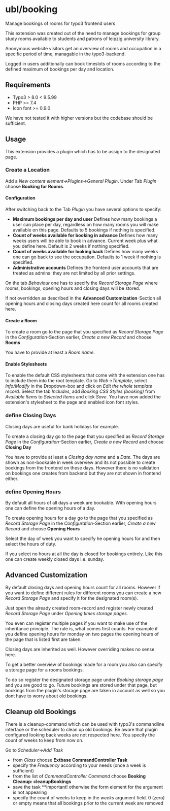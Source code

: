 # ubl/booking
Manage bookings of rooms for typo3 frontend users

This extension was created out of the need to manage bookings for
group study rooms available to students and patrons of leipzig university library.

Anonymous website visitors get an overview of rooms and occupation in a
specific period of time, managable in the typo3-backend.

Logged in users additionally can book timeslots of rooms according to the defined
maximum of bookings per day and location.

## Requirements
* Typo3 > 8.0 < 9.5.99
* PHP >= 7.4
* Icon font >= 0.9.0

We have not tested it with higher versions but the codebase should be sufficient.

## Usage
This extension provides a plugin which has to be assign to the designated page.

### Create a Location
Add a *New content element->Plugins->General Plugin*.
Under Tab *Plugin* choose **Booking for Rooms**.

#### Configuration
After switching back to the Tab *Plugin* you have several options to specify:

* **Maximum bookings per day and user**
 Defines how many bookings a user can place per day, regardless on how many rooms
 you will make available on this page. Defaults to 5 bookings if nothing is specified.
* **Count of weeks available for booking in advance**
 Defines how many weeks users will be able to book in advance.
 Current week plus what you define here. Default is 2 weeks if nothing specified.
* **Count of weeks available for looking back**
 Defines how many weeks one can go back to see the occupation.
 Defaults to 1 week if nothing is specified.
* **Administrative accounts**
 Defines the frontend user accounts that are treated as admins. they are not limited by
 all prior settings.

On the tab *Behaviour* one has to specify the *Record Storage Page* where rooms,
bookings, opening hours and closing days will be stored.

If not overridden as described in the **Advanced Customization**-Section
all opening hours and closing days created here count for all rooms created here.

#### Create a Room
To create a room go to the page that you specified as *Record Storage Page*
in the *Configuration*-Section earlier, *Create a new Record* and choose **Rooms**

You have to provide at least a *Room name*.

#### Enable Stylesheets
To enable the default CSS stylesheets that come with the extension one has to include them into the root template. Go to *Web->Template*, select *Info/Modify* in the Dropdown-box and click on *Edit the whole template record*. Select the tab *Includes*, add *Booking CSS Styles (booking)* from *Available Items* to *Selected Items* and click *Save*. You have now added the extension's stylesheet to the page and enabled icon font styles.

### define Closing Days
Closing days are useful for bank holidays for example.

To create a closing day go to the page that you specified as *Record Storage Page*
in the *Configuration*-Section earlier, *Create a new Record* and choose **Closing Day**

You have to provide at least a *Closing day name* and a *Date*. The days are shown
as non-bookable in week overview and its not possible to create bookings from the frontend
on these days. However there is no validation on bookings one creates from backend but they are not
shown in frontend either.

### define Opening Hours
By default all hours of all days a week are bookable. With opening hours one can define
the opening hours of a day.

To create opening hours for a day go to the page that you specified as *Record Storage Page*
in the *Configuration*-Section earlier, *Create a new Record* and choose **Opening Hours**

Select the day of week you want to specify he opening hours for and then select the hours
of duty.

If you select no hours at all the day is closed for bookings entirely. Like this one
 can create weekly closed days i.e. sunday.

## Advanced Customization
By default closing days and opening hours count for all rooms. However if you want to define
different rules for different rooms you can create a new *Record Storage Page* and specify it
for the designated room(s).

Just open the already created room-record and register newly created *Record Storage Page*
under *Opening times storage pages*.

You even can register multiple pages if you want to make use of the inheritance principle.
The rule is, what comes first counts. For example if you define opening hours for monday on
two pages the opening hours of the page that is listed first are taken.

Closing days are inherited as well. However overriding makes no sense here.

To get a better overview of bookings made for a room you also can specify a storage page
for a rooms bookings.

To do so register the designated storage page under *Booking storage page*
and you are good to go. Future bookings are stored under that page, but bookings
from the plugin's storage page are taken in account as well so you dont have to
worry about old bookings.

## Cleanup old Bookings
There is a cleanup-command which can be used with typo3's commandline interface
or the scheduler to clean up old bookings.
Be aware that plugin configured looking back weeks are not respected here.
You specify the count of weeks to keep from now on.

Go to *Scheduler->Add Task*
* from *Class* choose **Extbase CommandController Task**
* specify the *Frequency* according to your needs (once a week is sufficient)
* from the list of *CommandController Command* choose **Booking Cleanup: cleanupBookings**
* save the task **important! otherwise the form element for the argument is not appearing
* specify the count of weeks to keep in the *weeks* argument field. 0 (zero) or empty
 means that all bookings prior to the current week are removed
